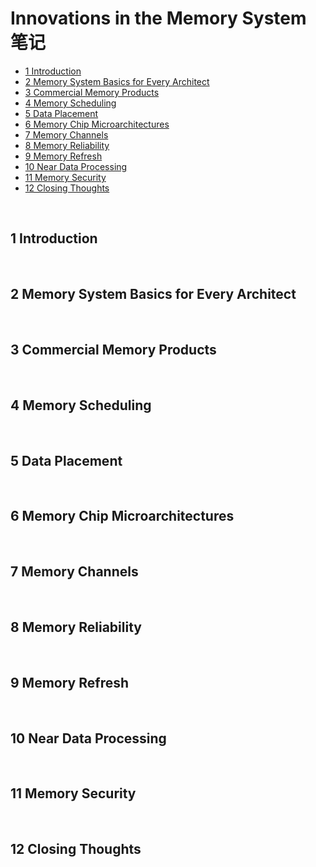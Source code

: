 # Innovations in the Memory System 笔记

- [1 Introduction](#1)
- [2 Memory System Basics for Every Architect](#2)
- [3 Commercial Memory Products](#3)
- [4 Memory Scheduling](#4)
- [5 Data Placement](#5)
- [6 Memory Chip Microarchitectures](#6)
- [7 Memory Channels](#7)
- [8 Memory Reliability](#8)
- [9 Memory Refresh](#9)
- [10 Near Data Processing](#10)
- [11 Memory Security](#11)
- [12 Closing Thoughts](#12)


&nbsp;  
<a id="1"></a>
## 1 Introduction


&nbsp;  
<a id="2"></a>
## 2 Memory System Basics for Every Architect


&nbsp;  
<a id="3"></a>
## 3 Commercial Memory Products


&nbsp;  
<a id="4"></a>
## 4 Memory Scheduling


&nbsp;  
<a id="5"></a>
## 5 Data Placement


&nbsp;  
<a id="6"></a>
## 6 Memory Chip Microarchitectures


&nbsp;  
<a id="7"></a>
## 7 Memory Channels


&nbsp;  
<a id="8"></a>
## 8 Memory Reliability


&nbsp;  
<a id="9"></a>
## 9 Memory Refresh


&nbsp;  
<a id="10"></a>
## 10 Near Data Processing


&nbsp;  
<a id="11"></a>
## 11 Memory Security


&nbsp;  
<a id="12"></a>
## 12 Closing Thoughts

